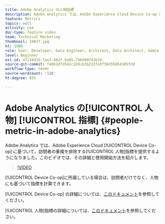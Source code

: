```yaml
---
title: Adobe Analytics の人物指標
description: Adobe Analytics では、Adobe Experience Cloud Device Co-op に基づいて、訪問者の重複を排除する人物指標を提供するようになりました。このビデオでは、その詳細と使用開始方法を紹介します。
feature: Metrics
topics: null
activity: use
doc-type: feature video
team: Technical Marketing
thumbnail: 24037.jpg
kt: 1986
role: User, Developer, Data Engineer, Architect, Data Architect, Admin, Leader
level: Beginner
exl-id: 47110d1b-7ae7-483f-ba05-796d00741b20
source-git-commit: fe861dfd541c1b9cb3b233fa3f56d55054305fd9
workflow-type: tm+mt
source-wordcount: '126'
ht-degree: 85%

---
```


# Adobe Analytics の[!UICONTROL 人物] [!UICONTROL 指標] {#people-metric-in-adobe-analytics}

Adobe Analytics では、Adobe Experience Cloud [!UICONTROL Device Co-op] に基づいて、訪問者の重複を排除する[!UICONTROL 人物]指標を提供するようになりました。このビデオでは、その詳細と使用開始方法を紹介します。

>[!VIDEO](https://video.tv.adobe.com/v/24037/?quality=12)

[!UICONTROL Device Co-op]に所属している場合は、訪問者だけでなく、人物にも基づいて指標を計算できます。

[!UICONTROL Device Co-op] の詳細については、[このドキュメント](https://experienceleague.adobe.com/docs/device-co-op/using/about/overview.html?lang=en)を参照してください。

[!UICONTROL 人物]指標の詳細については、[このドキュメント](https://experienceleague.adobe.com/docs/device-co-op/using/data/people.html?lang=en)を参照してください。
